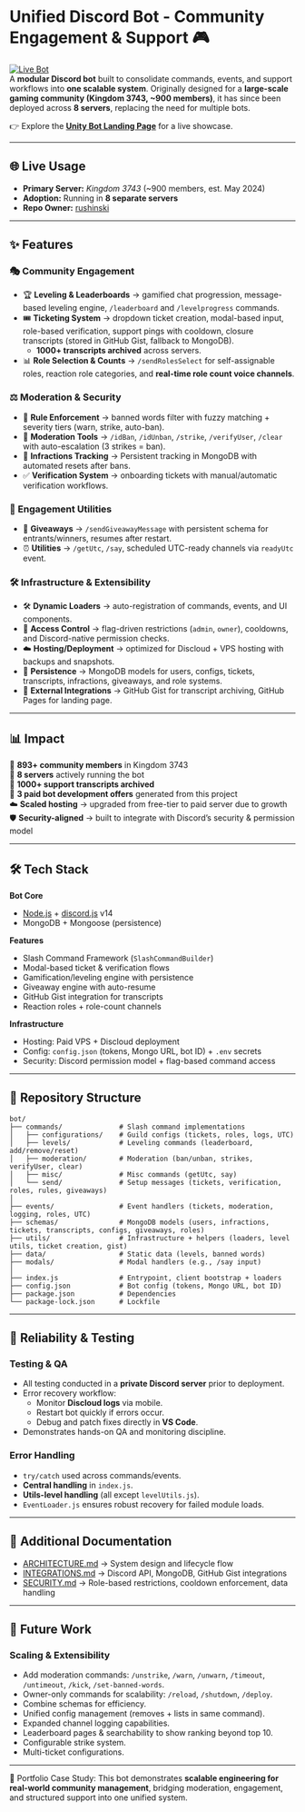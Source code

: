 # Unified Discord Bot - Community Engagement & Support 🎮

[![Live Bot](https://img.shields.io/badge/Live-Active-green?logo=discord)](https://discord.com/)  
A **modular Discord bot** built to consolidate commands, events, and support workflows into **one scalable system**.
Originally designed for a **large-scale gaming community (Kingdom 3743, ~900 members)**, it has since been deployed across **8 servers**, replacing the need for multiple bots.

👉 Explore the **[Unity Bot Landing Page](https://rushinski.github.io/Unity-Landing-Page/#tickets)** for a live showcase.

---

## 🌐 Live Usage

- **Primary Server:** *Kingdom 3743* (~900 members, est. May 2024)  
- **Adoption:** Running in **8 separate servers**  
- **Repo Owner:** [rushinski](https://github.com/rushinski)

---

## ✨ Features

### 🎭 Community Engagement
- 🏆 **Leveling & Leaderboards** → gamified chat progression, message-based leveling engine, `/leaderboard` and `/levelprogress` commands.
- 🎟️ **Ticketing System** → dropdown ticket creation, modal-based input, role-based verification, support pings with cooldown, closure transcripts (stored in GitHub Gist, fallback to MongoDB).  
  - **1000+ transcripts archived** across servers.
- 📊 **Role Selection & Counts** → `/sendRolesSelect` for self-assignable roles, reaction role categories, and **real-time role count voice channels**.

### ⚖️ Moderation & Security
- 🚫 **Rule Enforcement** → banned words filter with fuzzy matching + severity tiers (warn, strike, auto-ban).
- 🔨 **Moderation Tools** → `/idBan`, `/idUnban`, `/strike`, `/verifyUser`, `/clear` with auto-escalation (3 strikes = ban).
- 📝 **Infractions Tracking** → Persistent tracking in MongoDB with automated resets after bans.
- ✅ **Verification System** → onboarding tickets with manual/automatic verification workflows.

### 🎉 Engagement Utilities
- 🎁 **Giveaways** → `/sendGiveawayMessage` with persistent schema for entrants/winners, resumes after restart.
- ⏰ **Utilities** → `/getUtc`, `/say`, scheduled UTC-ready channels via `readyUtc` event.

### 🛠️ Infrastructure & Extensibility
- 🛠️ **Dynamic Loaders** → auto-registration of commands, events, and UI components.
- 🔐 **Access Control** → flag-driven restrictions (`admin`, `owner`), cooldowns, and Discord-native permission checks.
- ☁️ **Hosting/Deployment** → optimized for Discloud + VPS hosting with backups and snapshots.
- 📂 **Persistence** → MongoDB models for users, configs, tickets, transcripts, infractions, giveaways, and role systems.
- 🔗 **External Integrations** → GitHub Gist for transcript archiving, GitHub Pages for landing page.

---

## 📊 Impact

👥 **893+ community members** in Kingdom 3743  
🤖 **8 servers** actively running the bot  
📂 **1000+ support transcripts archived**  
💼 **3 paid bot development offers** generated from this project  
☁️ **Scaled hosting** → upgraded from free-tier to paid server due to growth  
🛡️ **Security-aligned** → built to integrate with Discord’s security & permission model

---

## 🛠 Tech Stack

**Bot Core**
- [Node.js](https://nodejs.org/) + [discord.js](https://discord.js.org/) v14
- MongoDB + Mongoose (persistence)

**Features**
- Slash Command Framework (`SlashCommandBuilder`)
- Modal-based ticket & verification flows
- Gamification/leveling engine with persistence
- Giveaway engine with auto-resume
- GitHub Gist integration for transcripts
- Reaction roles + role-count channels

**Infrastructure**
- Hosting: Paid VPS + Discloud deployment  
- Config: `config.json` (tokens, Mongo URL, bot ID) + `.env` secrets  
- Security: Discord permission model + flag-based command access

---

## 📂 Repository Structure

```text
bot/
├── commands/              # Slash command implementations
│   ├── configurations/    # Guild configs (tickets, roles, logs, UTC)
│   ├── levels/            # Leveling commands (leaderboard, add/remove/reset)
│   ├── moderation/        # Moderation (ban/unban, strikes, verifyUser, clear)
│   ├── misc/              # Misc commands (getUtc, say)
│   └── send/              # Setup messages (tickets, verification, roles, rules, giveaways)
│
├── events/                # Event handlers (tickets, moderation, logging, roles, UTC)
├── schemas/               # MongoDB models (users, infractions, tickets, transcripts, configs, giveaways, roles)
├── utils/                 # Infrastructure + helpers (loaders, level utils, ticket creation, gist)
├── data/                  # Static data (levels, banned words)
├── modals/                # Modal handlers (e.g., /say input)
│
├── index.js               # Entrypoint, client bootstrap + loaders
├── config.json            # Bot config (tokens, Mongo URL, bot ID)
├── package.json           # Dependencies
└── package-lock.json      # Lockfile
```

---

## 🧪 Reliability & Testing

### Testing & QA
- All testing conducted in a **private Discord server** prior to deployment.
- Error recovery workflow:
  - Monitor **Discloud logs** via mobile.
  - Restart bot quickly if errors occur.
  - Debug and patch fixes directly in **VS Code**.
- Demonstrates hands-on QA and monitoring discipline.

### Error Handling
- `try/catch` used across commands/events.
- **Central handling** in `index.js`.
- **Utils-level handling** (all except `levelUtils.js`).
- `EventLoader.js` ensures robust recovery for failed module loads.

---

## 📖 Additional Documentation

- [ARCHITECTURE.md](./ARCHITECTURE.md) → System design and lifecycle flow  
- [INTEGRATIONS.md](./INTEGRATIONS.md) → Discord API, MongoDB, GitHub Gist integrations  
- [SECURITY.md](./SECURITY.md) → Role-based restrictions, cooldown enforcement, data handling

---

## 🔮 Future Work

### Scaling & Extensibility
- Add moderation commands: `/unstrike`, `/warn`, `/unwarn`, `/timeout`, `/untimeout`, `/kick`, `/set-banned-words`.
- Owner-only commands for scalability: `/reload`, `/shutdown`, `/deploy`.
- Combine schemas for efficiency.
- Unified config management (removes + lists in same command).
- Expanded channel logging capabilities.
- Leaderboard pages & searchability to show ranking beyond top 10.
- Configurable strike system.
- Multi-ticket configurations.

---

📌 Portfolio Case Study: This bot demonstrates **scalable engineering for real-world community management**, bridging moderation, engagement, and structured support into one unified system.
